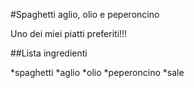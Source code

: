 #Spaghetti aglio, olio e peperoncino

Uno dei miei piatti preferiti!!!

##Lista ingredienti

*spaghetti
*aglio
*olio
*peperoncino
*sale
